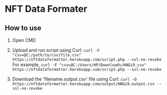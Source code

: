 # NFT Data Formater

## How to use
1. Open CMD

2. Upload and run script using Curl: `curl -F "csv=@C:/path/to/csv/file.csv" https://nftdataformatter.herokuapp.com/script.php --ssl-no-revoke`
For example, `curl -F "csv=@C:/Users/HP/Downloads/HNGi9.csv" https://nftdataformatter.herokuapp.com/script.php --ssl-no-revoke`
 
3. Download the 'filename.output.csv' file using Curl: `curl -O https://nftdataformatter.herokuapp.com/output/HNGi9.output.csv --ssl-no-revoke`
